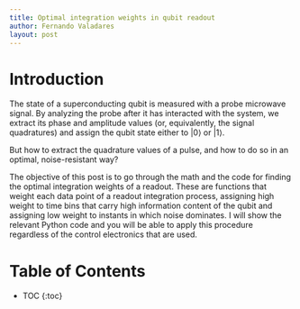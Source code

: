 ```yaml
---
title: Optimal integration weights in qubit readout
author: Fernando Valadares
layout: post
---
```


# Introduction

The state of a superconducting qubit is measured with a probe microwave signal. By analyzing the probe after it has interacted with the system, 
we extract its phase and amplitude values (or, equivalently, the signal quadratures) and assign the qubit state either to $\left|0\right>$ or $\left|1\right>$. 

But how to extract the quadrature values of a pulse, and how to do so in an optimal, noise-resistant way? 

The objective of this post is to go through the math and the code for finding the optimal integration weights of a readout. These are functions that weight each data point of a readout integration process, assigning high weight to time bins that carry high information content of the qubit and assigning low weight to instants in which noise dominates. I will show the relevant Python code and you will be able to apply this procedure regardless of the control electronics that are used.

# Table of Contents
* TOC
{:toc}
